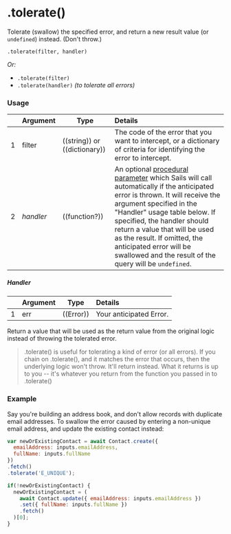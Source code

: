 # .tolerate()

Tolerate (swallow) the specified error, and return a new result value (or `undefined`) instead.  (Don't throw.)

```usage
.tolerate(filter, handler)
```

_Or:_
+ `.tolerate(filter)`
+ `.tolerate(handler)` _(to tolerate all errors)_


### Usage
|   |     Argument    | Type                | Details    |
|---|-----------------|---------------------|:-----------|
| 1 | filter          | ((string)) or ((dictionary)) | The code of the error that you want to intercept, or a dictionary of criteria for identifying the error to intercept. |
| 2 | _handler_       | ((function?))        | An optional [procedural parameter](https://en.wikipedia.org/wiki/Procedural_parameter) which Sails will call automatically if the anticipated error is thrown.  It will receive the argument specified in the "Handler" usage table below. If specified, the handler should return a value that will be used as the result. If omitted, the anticipated error will be swallowed and the result of the query will be `undefined`. |

##### Handler
|   |     Argument        | Type                | Details
|---|---------------------|---------------------|:------------------------|
| 1 | err                 | ((Error))           | Your anticipated Error. |

Return a value that will be used as the return value from the original logic instead of throwing the tolerated error.

> .tolerate() is useful for tolerating a kind of error (or all errors). If you chain on .tolerate(), and it matches the error that occurs, then the underlying logic won't throw. It'll return instead. What it returns is up to you -- it's whatever you return from the function you passed in to .tolerate()




### Example

Say you're building an address book, and don't allow records with duplicate email addresses. To swallow the error caused by entering a non-unique email address, and update the existing contact instead:

```javascript
var newOrExistingContact = await Contact.create({
  emailAddress: inputs.emailAddress,
  fullName: inputs.fullName
})
.fetch()
.tolerate('E_UNIQUE');

if(!newOrExistingContact) {
  newOrExistingContact = (
    await Contact.update({ emailAddress: inputs.emailAddress })
    .set({ fullName: inputs.fullName })
    .fetch()
  )[0];
}
```



<docmeta name="displayName" value=".tolerate()">
<docmeta name="pageType" value="method">
